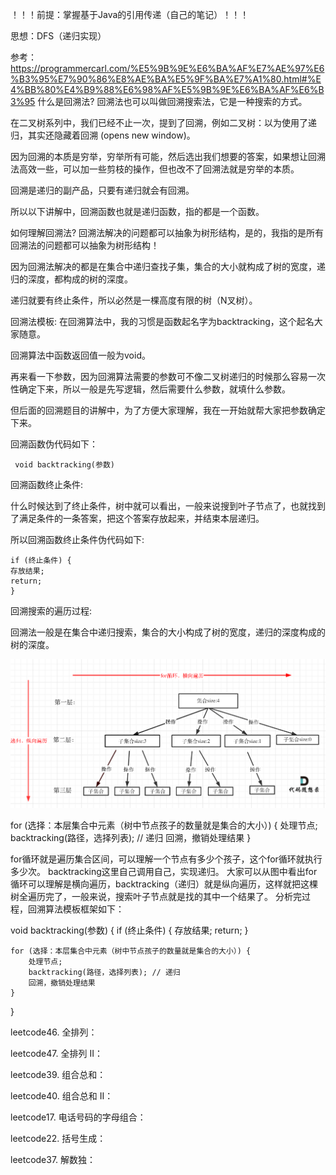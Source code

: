 ！！！前提：掌握基于Java的引用传递（自己的笔记）！！！

思想：DFS（递归实现）


参考：https://programmercarl.com/%E5%9B%9E%E6%BA%AF%E7%AE%97%E6%B3%95%E7%90%86%E8%AE%BA%E5%9F%BA%E7%A1%80.html#%E4%BB%80%E4%B9%88%E6%98%AF%E5%9B%9E%E6%BA%AF%E6%B3%95
什么是回溯法?
   回溯法也可以叫做回溯搜索法，它是一种搜索的方式。

   在二叉树系列中，我们已经不止一次，提到了回溯，例如二叉树：以为使用了递归，其实还隐藏着回溯 (opens new window)。

   因为回溯的本质是穷举，穷举所有可能，然后选出我们想要的答案，如果想让回溯法高效一些，可以加一些剪枝的操作，但也改不了回溯法就是穷举的本质。

   回溯是递归的副产品，只要有递归就会有回溯。

   所以以下讲解中，回溯函数也就是递归函数，指的都是一个函数。

如何理解回溯法?
   回溯法解决的问题都可以抽象为树形结构，是的，我指的是所有回溯法的问题都可以抽象为树形结构！

   因为回溯法解决的都是在集合中递归查找子集，集合的大小就构成了树的宽度，递归的深度，都构成的树的深度。

   递归就要有终止条件，所以必然是一棵高度有限的树（N叉树）。

回溯法模板:
   在回溯算法中，我的习惯是函数起名字为backtracking，这个起名大家随意。

   回溯算法中函数返回值一般为void。

   再来看一下参数，因为回溯算法需要的参数可不像二叉树递归的时候那么容易一次性确定下来，所以一般是先写逻辑，然后需要什么参数，就填什么参数。

   但后面的回溯题目的讲解中，为了方便大家理解，我在一开始就帮大家把参数确定下来。

   回溯函数伪代码如下：

     void backtracking(参数)

回溯函数终止条件:

   什么时候达到了终止条件，树中就可以看出，一般来说搜到叶子节点了，也就找到了满足条件的一条答案，把这个答案存放起来，并结束本层递归。

   所以回溯函数终止条件伪代码如下:

    if (终止条件) {
    存放结果;
    return;
    }

回溯搜索的遍历过程:

   回溯法一般是在集合中递归搜索，集合的大小构成了树的宽度，递归的深度构成的树的深度。
   
   ![](images/template.png?raw=true)

   for (选择：本层集合中元素（树中节点孩子的数量就是集合的大小）) {
    处理节点;
    backtracking(路径，选择列表); // 递归
    回溯，撤销处理结果
   }

   for循环就是遍历集合区间，可以理解一个节点有多少个孩子，这个for循环就执行多少次。
   backtracking这里自己调用自己，实现递归。
   大家可以从图中看出for循环可以理解是横向遍历，backtracking（递归）就是纵向遍历，这样就把这棵树全遍历完了，一般来说，搜索叶子节点就是找的其中一个结果了。
   分析完过程，回溯算法模板框架如下：

   void backtracking(参数) {
    if (终止条件) {
        存放结果;
        return;
    }

    for (选择：本层集合中元素（树中节点孩子的数量就是集合的大小）) {
        处理节点;
        backtracking(路径，选择列表); // 递归
        回溯，撤销处理结果
    }
   }

leetcode46. 全排列：
<!-- class Solution {
    List<List<Integer>> result = new ArrayList<List<Integer>>();
    List<Integer> currentList = new ArrayList<Integer>();

    public List<List<Integer>> permute(int[] nums) {
    boolean[] used = new boolean[nums.length];
    dfs(nums,used);
    return result;
    }

    public void dfs(int[] nums, boolean[] used){
    if(currentList.size() == nums.length){
            //这一步将当前有正确结果的currentList拷贝一份加入result！！！
            //因为直接将currentList指向的内存加入result是不可取的，在不断回溯的过程中currentList的值在不断变化！！！
            List<Integer> temp = new ArrayList<Integer>(currentList);
            result.add(temp);
    }
    for(int i = 0 ; i < nums.length ; i++){
        if( !used[i] ){
           currentList.add(nums[i]);
           used[i] = true;
           dfs(nums,used);
           //回溯剪枝操作
           used[i] =false;
           currentList.remove(currentList.size() - 1);
        }
     }
    }
} -->

leetcode47. 全排列 II：
<!-- /*
这个题跟Permutations非常类似，唯一的区别就是在这个题目中元素集合可以出现重复。这给我们带来一个问题就是如果不对重复元素加以区别，那么类似于{1,1,2}这样的例子我们会有重复结果出现。那么如何避免这种重复呢？方法就是对于重复的元素循环时跳过递归函数的调用，只对第一个未被使用的进行递归，我们那么这一次结果会出现在第一个的递归函数结果中，而后面重复的会被略过。如果第一个重复元素前面的元素还没在当前结果中，那么我们不需要进行递归。想明白了这一点，代码其实很好修改。首先我们要对元素集合排序，从而让重复元素相邻，接下来就是一行代码对于重复元素和前面元素使用情况的判断即可。
*/
public class Solution {
    public List<List<Integer>> permuteUnique(int[] nums) {
        List<List<Integer>> res = new ArrayList<List<Integer>>();
        if(nums==null || nums.length==0) return res;
        boolean[] used = new boolean[nums.length];
        List<Integer> list = new ArrayList<Integer>();
        Arrays.sort(nums);//注意，这一步快排是关键
        dfs(nums, used, list, res);
        return res;
    }

    public void dfs(int[] nums, boolean[] used, List<Integer> list, List<List<Integer>> res){
        if(list.size()==nums.length){
            res.add(new ArrayList<Integer>(list));
            return;
        }
        for(int i=0;i<nums.length;i++){
            if(used[i]) continue;//遇到访问过的，跳出
            if(i>0 &&nums[i-1]==nums[i] && !used[i-1]) continue;//遇到和之前数字相同且没被访问的数字，跳出
            used[i]=true;
            list.add(nums[i]);
            dfs(nums,used,list,res);
            used[i]=false;//回溯，进行之后的可能
            list.remove(list.size()-1);//回溯，进行之后的可能
        }
    }
} -->

leetcode39. 组合总和：
<!-- public class Solution {
  public static List<List<Integer>> combinationSum(int[] candidates, int target) {
        List<List<Integer>> result = new ArrayList<>();

        if (candidates.length == 0) {
            return result;
        }
    
        List<Integer> currentList = new ArrayList<>();
        combinationSumHelper(candidates, target, result, currentList, 0);//这里传递的result和currentList是内存地址，之后变了，这里也随之变化

        return result;
    }

    private static void combinationSumHelper(int[] candidates, int target, List<List<Integer>> result, List<Integer> currentList, int start) {
        if (target == 0) {
            result.add(new ArrayList<>(currentList));//new开辟一个新的内存空间，所以之后的remove不影响这里的结果
        } else {
            if(target<0) return;
            for (int i = start; i <= candidates.length - 1; i++) {
                int currentNumber = candidates[i];

                if (target - currentNumber >= 0) {
                    currentList.add(currentNumber);
                    combinationSumHelper(candidates, target - currentNumber, result, currentList, i); //下一层位置仍为i，不变！！题目要求：无重复元素，所以不会有相同结果！
                    currentList.remove(currentList.size() - 1);//不管上一步有没有，这一步将这个位置移除，进行下一个循环，前往下一个位置（回溯操作）
                }
                
            }
        }
    }

}
//递归调用 -->

leetcode40. 组合总和 II：
<!-- public class Solution {     
    public List<List<Integer>> combinationSum2(int[] candidates, int target) {
    Arrays.sort(candidates);
    List<List<Integer>> result = new ArrayList<List<Integer>>();
    List<Integer>  currentList= new ArrayList<Integer>();
    combinationSumHelper(candidates, target, result,currentList,0);
    return result;
}
 private static void combinationSumHelper(int[] candidates, int target, List<List<Integer>> result, List<Integer> currentList, int start) {
        if (target == 0) {
            result.add(new ArrayList<>(currentList));//new开辟一个新的内存空间，所以之后的remove不影响这里的结果
        } else {
            if(target<0) return;
            for (int i = start; i <= candidates.length - 1; i++) {
                int currentNumber = candidates[i];
               
             if (i > start && candidates[i]==candidates[i-1]) continue;//去重 [1,1,1,6] , 8 ===> 1,1,6和1,1,6相同结果
                if (target - currentNumber >= 0) {
                    currentList.add(currentNumber);
                    combinationSumHelper(candidates, target - currentNumber, result, currentList, i+1);//下一层位置为i+1，这是与上一题的差别！！
                    currentList.remove(currentList.size() - 1);//不管上一步有没有，这一步将这个位置移除，进行下一个循环，前往下一个位置（回溯）
                }
                
            }
        }
    }
} -->

leetcode17. 电话号码的字母组合：
<!-- class Solution {
    //回溯法
    public List<String> letterCombinations(String digits) {
        List<String> combinations = new ArrayList<String>();
        if (digits.length() == 0) {
            return combinations;
        }
        Map<Character, String> phoneMap = new HashMap<Character, String>() {{
            put('2', "abc");
            put('3', "def");
            put('4', "ghi");
            put('5', "jkl");
            put('6', "mno");
            put('7', "pqrs");
            put('8', "tuv");
            put('9', "wxyz");
        }};
        dfs(combinations, phoneMap, digits, 0, new StringBuffer());
        return combinations;
    }

    public void dfs(List<String> combinations, Map<Character, String> phoneMap, String digits, int index, StringBuffer combination) {
        if (index == digits.length()) {
            combinations.add(combination.toString());
        } else {
            char digit = digits.charAt(index);
            String letters = phoneMap.get(digit);
            int lettersCount = letters.length();
            for (int i = 0; i < lettersCount; i++) {
                combination.append(letters.charAt(i));
                dfs(combinations, phoneMap, digits, index + 1, combination);
                //回溯剪枝
                combination.deleteCharAt(index);
            }
        }
    }
} -->

leetcode22. 括号生成：
<!-- class Solution {
//为了检查序列是否有效，我们遍历这个序列，并使用一个变量 balance 表示左括号的数量减去右括号的数量。如果在遍历过程中 balance 的值小于零，或者结束时 balance 的值不为零，那么该序列就是无效的，否则它是有效的。

//方法一：暴力递归
    // public List<String> generateParenthesis(int n) {
    //     List<String> combinations = new ArrayList<String>();
    //     generateAll(new char[2 * n], 0, combinations);
    //     return combinations;
    // }

    // public void generateAll(char[] current, int pos, List<String> result) {
    //     if (pos == current.length) {
    //         if (valid(current)) {
    //             result.add(new String(current));
    //         }
    //     } else {
    //         current[pos] = '(';
    //         generateAll(current, pos + 1, result);
    //         current[pos] = ')';
    //         generateAll(current, pos + 1, result);
    //     }
    // }

    // public boolean valid(char[] current) {
    //     int balance = 0;
    //     for (char c: current) {
    //         if (c == '(') {
    //             ++balance;
    //         } else {
    //             --balance;
    //         }
    //         if (balance < 0) {
    //             return false;
    //         }
    //     }
    //     return balance == 0;
    // }

//方法一：回溯法（回溯法基于DFS思想，DFS可用递归实现！！！）
    public List<String> generateParenthesis(int n) {
        List<String> ans = new ArrayList<String>();
        dfs(ans, new StringBuilder(), 0, 0, n);
        return ans;
    }

    public void dfs(List<String> ans, StringBuilder cur, int open, int close, int max) {
        if (cur.length() == max * 2) {
            ans.add(cur.toString());
            return;
        }
        if (open < max) {
            cur.append('(');
            dfs(ans, cur, open + 1, close, max);
            //cur在dfs往下探索之后进行reset，即回溯操作！
            cur.deleteCharAt(cur.length() - 1);
        }
        //cur在回溯之后在同一层级中往后探索其他的可能
        if (close < open) {//这一步使得close<=open恒成立
            cur.append(')');
            dfs(ans, cur, open, close + 1, max);
            //cur在dfs往下探索之后进行reset，即回溯操作！
            cur.deleteCharAt(cur.length() - 1);
        }
    }
} -->

leetcode37. 解数独：
<!-- public class Solution {
    public void solveSudoku(char[][] board) {
        if(board == null || board.length == 0)
            return;
        solve(board);
    }
    
    public boolean solve(char[][] board){ //这题只需要找到一种解法即可
        for(int i = 0; i < board.length; i++){
            for(int j = 0; j < board[0].length; j++){
                                                     //找到空白格子
                if(board[i][j] == '.'){
                    for(char c = '1'; c <= '9'; c++){//trial. Try 1 through 9      //找到之后从1到9尝试
                        if(isValid(board, i, j, c)){                               //如果合规
                            board[i][j] = c; //Put c for this cell                 //就将他放进去
                            
                            if(solve(board)) //这题只需要找到一种解法即可，所以在该位置能往下成功的话就不需要回溯操作啦，所以我们要求solve函数为                                                  //boolean类型
                                return true; //If it's the solution return true
                            else
                                board[i][j] = '.'; //Otherwise go back
                        }
                    }
                    
                   return false;
                }
                
            }
        }
        return true;
    }
    
    private boolean isValid(char[][] board, int row, int col, char c){
        for(int i = 0; i < 9; i++) {
            if(board[i][col] != '.' && board[i][col] == c) return false; //check row
            if(board[row][i] != '.' && board[row][i] == c) return false; //check column
            if(board[3 * (row / 3) + i / 3][ 3 * (col / 3) + i % 3] != '.' && 
board[3 * (row / 3) + i / 3][3 * (col / 3) + i % 3] == c) return false; //check 3*3 block
        }
        return true;
    }
} -->